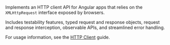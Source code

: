 Implements an HTTP client API for Angular apps that relies on the `XMLHttpRequest` interface exposed by browsers. 

Includes testability features, typed request and response objects, request and response interception,
observable APIs, and streamlined error handling.

For usage information, see the [HTTP Client](guide/understanding-communicating-with-http) guide.